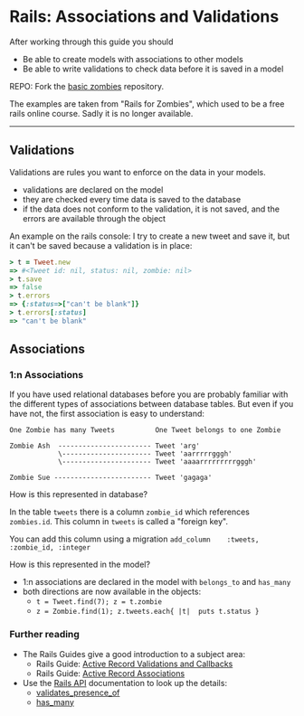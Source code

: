 Rails: Associations and Validations
==========================

After working through this guide you should

* Be able to create models with associations to other models
* Be able to write validations to check data before it is saved in a model

REPO: Fork the [basic zombies](https://github.com/backend-development/advanced_zombies) repository.

The examples are taken from "Rails for Zombies", which used to be a free rails online course. 
Sadly it is no longer available.

-------------------------------------------------------------





Validations
------------

Validations are rules you want to enforce on the data in your models.

* validations are declared on the model
* they are checked every time data is saved to the database
* if the data does not conform to the validation, it is not saved, and the errors are available through the object

An example on the rails console: I try to create a new tweet and save it,
but it can't be saved because a validation is in place:

``` ruby
> t = Tweet.new
=> #<Tweet id: nil, status: nil, zombie: nil>
> t.save
=> false
> t.errors
=> {:status=>["can't be blank"]}
> t.errors[:status]
=> "can't be blank"
```


Associations
------------


### 1:n Associations

If you have used relational databases before you are probably familiar
with the different types of associations between database tables.  But even
if you have not, the first association is easy to understand:

```
One Zombie has many Tweets          One Tweet belongs to one Zombie

Zombie Ash  ----------------------- Tweet 'arg'
            \---------------------- Tweet 'aarrrrrgggh'
            \---------------------- Tweet 'aaaarrrrrrrrrgggh'

Zombie Sue ------------------------ Tweet 'gagaga'
```

How is this represented in database?

In the table `tweets` there is a column `zombie_id` which references `zombies.id`.
This column in `tweets` is called a "foreign key".

You can add this column using a migration `add_column    :tweets, :zombie_id, :integer`

How is this represented in the model?

* 1:n associations are declared in the model with `belongs_to` and `has_many`
* both directions are now available in the objects:
  * `t = Tweet.find(7); z = t.zombie`
  * `z = Zombie.find(1); z.tweets.each{ |t|  puts t.status }`





### Further reading

* The Rails Guides give a good introduction to a subject area:
  * Rails Guide: [Active Record Validations and Callbacks](https://guides.rubyonrails.org/active_record_validations_callbacks.html)
  * Rails Guide: [Active Record Associations](https://guides.rubyonrails.org/association_basics.html)
* Use the [Rails API](https://api.rubyonrails.org/) documentation to look up the details:
  * [validates_presence_of](https://api.rubyonrails.org/classes/ActiveRecord/Validations/ClassMethods.html#method-i-validates_presence_of)
  * [has_many](https://api.rubyonrails.org/classes/ActiveRecord/Associations/ClassMethods.html#method-i-has_many)

